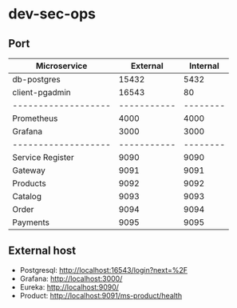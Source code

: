 # dev-sec-ops

## Port

| Microservice        | External    | Internal |
| ------------------- | ----------- |----------|
| db-postgres         | 15432       | 5432     |
| client-pgadmin      | 16543       | 80       |
| ------------------- | ----------- | -------- |
| Prometheus          | 4000        | 4000     |
| Grafana             | 3000        | 3000     |
| ------------------- | ----------- | -------- |
| Service Register    | 9090        |  9090    |
| Gateway             | 9091        |  9091    |
| Products            | 9092        |  9092    |
| Catalog             | 9093        |  9093    |
| Order               | 9094        |  9094    |
| Payments            | 9095        |  9095    |

## External host

- Postgresql: <http://localhost:16543/login?next=%2F>
- Grafana: <http://localhost:3000/>
- Eureka: <http://localhost:9090/>
- Product: <http://localhost:9091/ms-product/health>
  